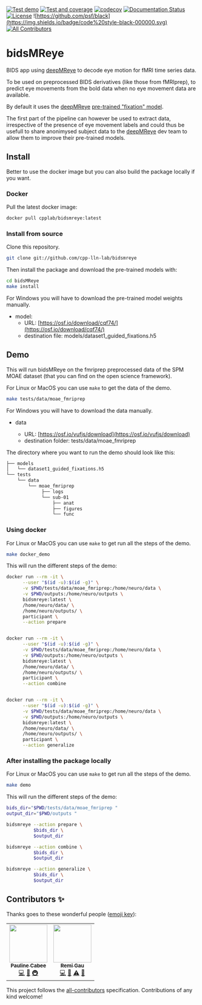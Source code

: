 [![Test demo](https://github.com/cpp-lln-lab/bidsMReye/actions/workflows/test_demo.yml/badge.svg)](https://github.com/cpp-lln-lab/bidsMReye/actions/workflows/test_demo.yml)
[![Test and coverage](https://github.com/cpp-lln-lab/bidsMReye/actions/workflows/test_and_coverage.yml/badge.svg)](https://github.com/cpp-lln-lab/bidsMReye/actions/workflows/test_and_coverage.yml)
[![codecov](https://codecov.io/gh/cpp-lln-lab/bidsMReye/branch/main/graph/badge.svg?token=G5fm2kaloM)](https://codecov.io/gh/cpp-lln-lab/bidsMReye)
[![Documentation Status](https://readthedocs.org/projects/bidsmreye/badge/?version=latest)](https://bidsmreye.readthedocs.io/en/latest/?badge=latest)
[![License](https://img.shields.io/badge/license-GPL3-blue.svg)](./LICENSE)
![https://github.com/psf/black](https://img.shields.io/badge/code%20style-black-000000.svg)
[![All Contributors](https://img.shields.io/badge/all_contributors-2-orange.svg)](#contributors)

# bidsMReye

BIDS app using [deepMReye](https://github.com/DeepMReye/DeepMReye) to decode eye
motion for fMRI time series data.

To be used on preprocessed BIDS derivatives (like those from fMRIprep), to
predict eye movements from the bold data when no eye movement data are
available.

By default it uses the [deepMReye](https://github.com/DeepMReye/DeepMReye)
[pre-trained "fixation" model](https://osf.io/cqf74).

The first part of the pipeline can however be used to extract data, irrespective
of the presence of eye movement labels and could thus be usefull to share
anonimysed subject data to the
[deepMReye](https://github.com/DeepMReye/DeepMReye) dev team to allow them to
improve their pre-trained models.

## Install

Better to use the docker image but you can also build the package locally if you
want.

### Docker

Pull the latest docker image:

```bash
docker pull cpplab/bidsmreye:latest
```

### Install from source

Clone this repository.

```bash
git clone git://github.com/cpp-lln-lab/bidsmreye
```

Then install the package and download the pre-trained models with:

```bash
cd bidsMReye
make install
```

For Windows you will have to download the pre-trained model weights manually.

- model:
  - URL: [https://osf.io/download/cqf74/](https://osf.io/download/cqf74/)
  - destination file: models/dataset1_guided_fixations.h5

## Demo

This will run bidsMReye on the fmriprep preprocessed data of the SPM MOAE
dataset (that you can find on the open science framework).

For Linux or MacOS you can use `make` to get the data of the demo.

```bash
make tests/data/moae_fmriprep
```

For Windows you will have to download the data manually.

- data

  - URL: [https://osf.io/vufjs/download](https://osf.io/vufjs/download)
  - destination folder: tests/data/moae_fmriprep

The directory where you want to run the demo should look like this:

```bash
├── models
│   └── dataset1_guided_fixations.h5
└── tests
    └── data
        └── moae_fmriprep
             ├── logs
             └── sub-01
                 ├── anat
                 ├── figures
                 └── func
```

### Using docker

For Linux or MacOS you can use `make` to get run all the steps of the demo.

```bash
make docker_demo
```

This will run the different steps of the demo:

```bash
docker run --rm -it \
      --user "$(id -u):$(id -g)" \
      -v $PWD/tests/data/moae_fmriprep:/home/neuro/data \
      -v $PWD/outputs:/home/neuro/outputs \
      bidsmreye:latest \
      /home/neuro/data/ \
      /home/neuro/outputs/ \
      participant \
      --action prepare


docker run --rm -it \
      --user "$(id -u):$(id -g)" \
      -v $PWD/tests/data/moae_fmriprep:/home/neuro/data \
      -v $PWD/outputs:/home/neuro/outputs \
      bidsmreye:latest \
      /home/neuro/data/ \
      /home/neuro/outputs/ \
      participant \
      --action combine


docker run --rm -it \
      --user "$(id -u):$(id -g)" \
      -v $PWD/tests/data/moae_fmriprep:/home/neuro/data \
      -v $PWD/outputs:/home/neuro/outputs \
      bidsmreye:latest \
      /home/neuro/data/ \
      /home/neuro/outputs/ \
      participant \
      --action generalize
```

### After installing the package locally

For Linux or MacOS you can use `make` to get run all the steps of the demo.

```bash
make demo
```

This will run the different steps of the demo:

```bash
bids_dir="$PWD/tests/data/moae_fmriprep "
output_dir="$PWD/outputs "

bidsmreye --action prepare \
          $bids_dir \
          $output_dir

bidsmreye --action combine \
          $bids_dir \
          $output_dir

bidsmreye --action generalize \
          $bids_dir \
          $output_dir
```

## Contributors ✨

Thanks goes to these wonderful people
([emoji key](https://allcontributors.org/docs/en/emoji-key)):

<!-- ALL-CONTRIBUTORS-LIST:START - Do not remove or modify this section -->
<!-- prettier-ignore-start -->
<!-- markdownlint-disable -->
<table>
  <tr>
    <td align="center"><a href="https://weexee.github.io/Portfolio/"><img src="https://avatars.githubusercontent.com/u/91776803?v=4?s=100" width="100px;" alt=""/><br /><sub><b>Pauline Cabee</b></sub></a><br /><a href="https://github.com/cpp-lln-lab/bidsMReye/commits?author=WeeXee" title="Code">💻</a> <a href="#ideas-WeeXee" title="Ideas, Planning, & Feedback">🤔</a> <a href="#infra-WeeXee" title="Infrastructure (Hosting, Build-Tools, etc)">🚇</a></td>
    <td align="center"><a href="https://remi-gau.github.io/"><img src="https://avatars.githubusercontent.com/u/6961185?v=4?s=100" width="100px;" alt=""/><br /><sub><b>Remi Gau</b></sub></a><br /><a href="https://github.com/cpp-lln-lab/bidsMReye/commits?author=Remi-Gau" title="Code">💻</a> <a href="#ideas-Remi-Gau" title="Ideas, Planning, & Feedback">🤔</a> <a href="https://github.com/cpp-lln-lab/bidsMReye/commits?author=Remi-Gau" title="Tests">⚠️</a> <a href="#maintenance-Remi-Gau" title="Maintenance">🚧</a></td>
  </tr>
</table>

<!-- markdownlint-restore -->
<!-- prettier-ignore-end -->

<!-- ALL-CONTRIBUTORS-LIST:END -->

This project follows the
[all-contributors](https://github.com/all-contributors/all-contributors)
specification. Contributions of any kind welcome!
